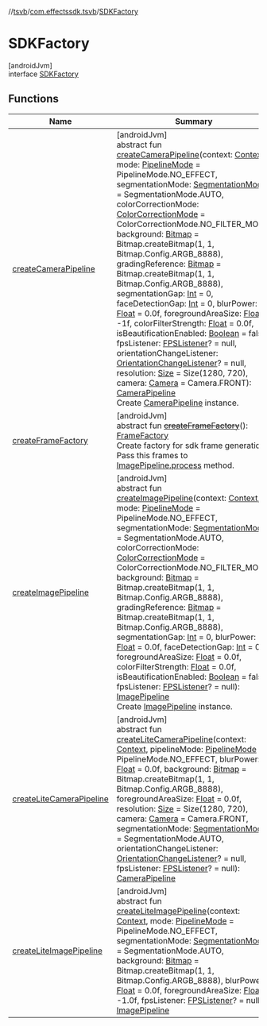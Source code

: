 //[tsvb](../../../index.md)/[com.effectssdk.tsvb](../index.md)/[SDKFactory](index.md)

# SDKFactory

[androidJvm]\
interface [SDKFactory](index.md)

## Functions

| Name | Summary |
|---|---|
| [createCameraPipeline](create-camera-pipeline.md) | [androidJvm]<br>abstract fun [createCameraPipeline](create-camera-pipeline.md)(context: [Context](https://developer.android.com/reference/kotlin/android/content/Context.html), mode: [PipelineMode](../../com.effectssdk.tsvb.pipeline/-pipeline-mode/index.md) = PipelineMode.NO_EFFECT, segmentationMode: [SegmentationMode](../../com.effectssdk.tsvb.pipeline/-segmentation-mode/index.md) = SegmentationMode.AUTO, colorCorrectionMode: [ColorCorrectionMode](../../com.effectssdk.tsvb.pipeline/-color-correction-mode/index.md) = ColorCorrectionMode.NO_FILTER_MODE, background: [Bitmap](https://developer.android.com/reference/kotlin/android/graphics/Bitmap.html) = Bitmap.createBitmap(1, 1, Bitmap.Config.ARGB_8888), gradingReference: [Bitmap](https://developer.android.com/reference/kotlin/android/graphics/Bitmap.html) = Bitmap.createBitmap(1, 1, Bitmap.Config.ARGB_8888), segmentationGap: [Int](https://kotlinlang.org/api/latest/jvm/stdlib/kotlin-stdlib/kotlin/-int/index.html) = 0, faceDetectionGap: [Int](https://kotlinlang.org/api/latest/jvm/stdlib/kotlin-stdlib/kotlin/-int/index.html) = 0, blurPower: [Float](https://kotlinlang.org/api/latest/jvm/stdlib/kotlin-stdlib/kotlin/-float/index.html) = 0.0f, foregroundAreaSize: [Float](https://kotlinlang.org/api/latest/jvm/stdlib/kotlin-stdlib/kotlin/-float/index.html) = -1f, colorFilterStrength: [Float](https://kotlinlang.org/api/latest/jvm/stdlib/kotlin-stdlib/kotlin/-float/index.html) = 0.0f, isBeautificationEnabled: [Boolean](https://kotlinlang.org/api/latest/jvm/stdlib/kotlin-stdlib/kotlin/-boolean/index.html) = false, fpsListener: [FPSListener](../-f-p-s-listener/index.md)? = null, orientationChangeListener: [OrientationChangeListener](../../com.effectssdk.tsvb.pipeline/-orientation-change-listener/index.md)? = null, resolution: [Size](https://developer.android.com/reference/kotlin/android/util/Size.html) = Size(1280, 720), camera: [Camera](../-camera/index.md) = Camera.FRONT): [CameraPipeline](../../com.effectssdk.tsvb.pipeline/-camera-pipeline/index.md)<br>Create [CameraPipeline](../../com.effectssdk.tsvb.pipeline/-camera-pipeline/index.md) instance. |
| [createFrameFactory](create-frame-factory.md) | [androidJvm]<br>abstract fun [~~createFrameFactory~~](create-frame-factory.md)(): [FrameFactory](../../com.effectssdk.tsvb.frame.factory/-frame-factory/index.md)<br>Create factory for sdk frame generation. Pass this frames to [ImagePipeline.process](../../com.effectssdk.tsvb.pipeline/-image-pipeline/process.md) method. |
| [createImagePipeline](create-image-pipeline.md) | [androidJvm]<br>abstract fun [createImagePipeline](create-image-pipeline.md)(context: [Context](https://developer.android.com/reference/kotlin/android/content/Context.html), mode: [PipelineMode](../../com.effectssdk.tsvb.pipeline/-pipeline-mode/index.md) = PipelineMode.NO_EFFECT, segmentationMode: [SegmentationMode](../../com.effectssdk.tsvb.pipeline/-segmentation-mode/index.md) = SegmentationMode.AUTO, colorCorrectionMode: [ColorCorrectionMode](../../com.effectssdk.tsvb.pipeline/-color-correction-mode/index.md) = ColorCorrectionMode.NO_FILTER_MODE, background: [Bitmap](https://developer.android.com/reference/kotlin/android/graphics/Bitmap.html) = Bitmap.createBitmap(1, 1, Bitmap.Config.ARGB_8888), gradingReference: [Bitmap](https://developer.android.com/reference/kotlin/android/graphics/Bitmap.html) = Bitmap.createBitmap(1, 1, Bitmap.Config.ARGB_8888), segmentationGap: [Int](https://kotlinlang.org/api/latest/jvm/stdlib/kotlin-stdlib/kotlin/-int/index.html) = 0, blurPower: [Float](https://kotlinlang.org/api/latest/jvm/stdlib/kotlin-stdlib/kotlin/-float/index.html) = 0.0f, faceDetectionGap: [Int](https://kotlinlang.org/api/latest/jvm/stdlib/kotlin-stdlib/kotlin/-int/index.html) = 0, foregroundAreaSize: [Float](https://kotlinlang.org/api/latest/jvm/stdlib/kotlin-stdlib/kotlin/-float/index.html) = 0.0f, colorFilterStrength: [Float](https://kotlinlang.org/api/latest/jvm/stdlib/kotlin-stdlib/kotlin/-float/index.html) = 0.0f, isBeautificationEnabled: [Boolean](https://kotlinlang.org/api/latest/jvm/stdlib/kotlin-stdlib/kotlin/-boolean/index.html) = false, fpsListener: [FPSListener](../-f-p-s-listener/index.md)? = null): [ImagePipeline](../../com.effectssdk.tsvb.pipeline/-image-pipeline/index.md)<br>Create [ImagePipeline](../../com.effectssdk.tsvb.pipeline/-image-pipeline/index.md) instance. |
| [createLiteCameraPipeline](create-lite-camera-pipeline.md) | [androidJvm]<br>abstract fun [createLiteCameraPipeline](create-lite-camera-pipeline.md)(context: [Context](https://developer.android.com/reference/kotlin/android/content/Context.html), pipelineMode: [PipelineMode](../../com.effectssdk.tsvb.pipeline/-pipeline-mode/index.md) = PipelineMode.NO_EFFECT, blurPower: [Float](https://kotlinlang.org/api/latest/jvm/stdlib/kotlin-stdlib/kotlin/-float/index.html) = 0.0f, background: [Bitmap](https://developer.android.com/reference/kotlin/android/graphics/Bitmap.html) = Bitmap.createBitmap(1, 1, Bitmap.Config.ARGB_8888), foregroundAreaSize: [Float](https://kotlinlang.org/api/latest/jvm/stdlib/kotlin-stdlib/kotlin/-float/index.html) = 0.0f, resolution: [Size](https://developer.android.com/reference/kotlin/android/util/Size.html) = Size(1280, 720), camera: [Camera](../-camera/index.md) = Camera.FRONT, segmentationMode: [SegmentationMode](../../com.effectssdk.tsvb.pipeline/-segmentation-mode/index.md) = SegmentationMode.AUTO, orientationChangeListener: [OrientationChangeListener](../../com.effectssdk.tsvb.pipeline/-orientation-change-listener/index.md)? = null, fpsListener: [FPSListener](../-f-p-s-listener/index.md)? = null): [CameraPipeline](../../com.effectssdk.tsvb.pipeline/-camera-pipeline/index.md) |
| [createLiteImagePipeline](create-lite-image-pipeline.md) | [androidJvm]<br>abstract fun [createLiteImagePipeline](create-lite-image-pipeline.md)(context: [Context](https://developer.android.com/reference/kotlin/android/content/Context.html), mode: [PipelineMode](../../com.effectssdk.tsvb.pipeline/-pipeline-mode/index.md) = PipelineMode.NO_EFFECT, segmentationMode: [SegmentationMode](../../com.effectssdk.tsvb.pipeline/-segmentation-mode/index.md) = SegmentationMode.AUTO, background: [Bitmap](https://developer.android.com/reference/kotlin/android/graphics/Bitmap.html) = Bitmap.createBitmap(1, 1, Bitmap.Config.ARGB_8888), blurPower: [Float](https://kotlinlang.org/api/latest/jvm/stdlib/kotlin-stdlib/kotlin/-float/index.html) = 0.0f, foregroundAreaSize: [Float](https://kotlinlang.org/api/latest/jvm/stdlib/kotlin-stdlib/kotlin/-float/index.html) = -1.0f, fpsListener: [FPSListener](../-f-p-s-listener/index.md)? = null): [ImagePipeline](../../com.effectssdk.tsvb.pipeline/-image-pipeline/index.md) |
